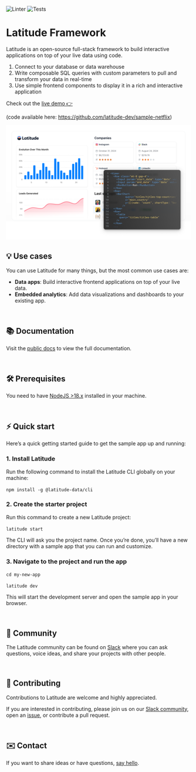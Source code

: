 ![Linter](https://github.com/latitude-dev/latitude/actions/workflows/linter.yml/badge.svg)
![Tests](https://github.com/latitude-dev/latitude/actions/workflows/test.yml/badge.svg)

# Latitude Framework

Latitude is an open-source full-stack framework to build interactive applications on top of your live data using code.

1. Connect to your database or data warehouse
2. Write composable SQL queries with custom parameters to pull and transform your data in real-time
3. Use simple frontend components to display it in a rich and interactive application

Check out the [live demo 👉](https://netflix-sample.fly.dev/)

(code available here: https://github.com/latitude-dev/sample-netflix)

[![Sample project](assets/hero.png)](https://netflix-sample.fly.dev/)

## 💡 Use cases

You can use Latitude for many things, but the most common use cases are:

- **Data apps**: Build interactive frontend applications on top of your live data.
- **Embedded analytics**: Add data visualizations and dashboards to your existing app.

<br />

## 📚 Documentation

Visit the [public docs](https://docs.latitude.so/) to view the full documentation.

<br />

## 🛠️ Prerequisites

You need to have [NodeJS >18.x](https://nodejs.org/en) installed in your
machine.

<br />

## ⚡ Quick start

Here’s a quick getting started guide to get the sample app up and running:

### 1. Install Latitude

Run the following command to install the Latitude CLI globally on your machine:

`npm install -g @latitude-data/cli`

### 2. Create the starter project

Run this command to create a new Latitude project:

`latitude start`

The CLI will ask you the project name. Once you’re done, you’ll have a new
directory with a sample app that you can run and customize.

### 3. Navigate to the project and run the app

`cd my-new-app`

`latitude dev`

This will start the development server and open the sample app in your browser.

<br />

## 👥 Community

The Latitude community can be found on
[Slack](https://trylatitude.slack.com/join/shared_invite/zt-17dyj4elt-rwM~h2OorAA3NtgmibhnLA#/shared-invite/email)
where you can ask questions, voice ideas, and share your projects with other
people.

<br />

## 🤝 Contributing

Contributions to Latitude are welcome and highly appreciated.

If you are interested in contributing, please join us on our [Slack
community](https://trylatitude.slack.com/join/shared_invite/zt-17dyj4elt-rwM~h2OorAA3NtgmibhnLA#/shared-invite/email),
open an [issue](https://github.com/evidence-dev/evidence/issues/new), or
contribute a pull request.

<br />

## ✉️ Contact

If you want to share ideas or have questions, [say
hello](https://www.notion.so/4086e35ef7c14a6da14c1c9ce1c6be32?pvs=21).
